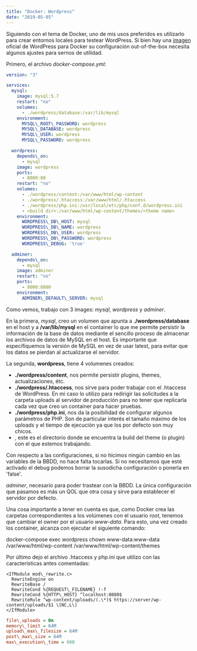 ```yaml
---
title: "Docker: Wordpress"
date: "2019-05-05"
---
```


Siguiendo con el tema de Docker, uno de mis usos preferidos es utilizarlo para crear entornos locales para testear WordPress. Si bien hay una [imagen](https://hub.docker.com/_/wordpress) oficial de WordPress para Docker su configuración out-of-the-box necesita algunos ajustes para sernos de utilidad.

Primero, el archivo _docker-compose.yml_:
```yaml
version: "3"

services:
  mysql:
    image: mysql:5.7
    restart: "no"
    volumes:
      - ./wordpress/database:/var/lib/mysql
    environment:
      MYSQL\_ROOT\_PASSWORD: wordpress
      MYSQL\_DATABASE: wordpress
      MYSQL\_USER: wordpress
      MYSQL\_PASSWORD: wordpress

  wordpress:
    depends\_on:
      - mysql
    image: wordpress
    ports:
      - 8080:80
    restart: "no"
    volumes:
      - ./wordpress/content:/var/www/html/wp-content
      - ./wordpress/.htaccess:/var/www/html/.htaccess
      - ./wordpress/php.ini:/usr/local/etc/php/conf.d/wordpress.ini
      - <build dir>:/var/www/html/wp-content/themes/<theme name>
    environment:
      WORDPRESS\_DB\_HOST: mysql
      WORDPRESS\_DB\_NAME: wordpress
      WORDPRESS\_DB\_USER: wordpress
      WORDPRESS\_DB\_PASSWORD: wordpress
      WORDPRESS\_DEBUG: 'true'

  adminer:
    depends\_on:
      - mysql
    image: adminer
    restart: "no"
    ports:
      - 8000:8080
    environment:
      ADMINER\_DEFAULT\_SERVER: mysql
```
Como vemos, trabajo con 3 images: _mysql_, _wordpress_ y _adminer_.

En la primera, _mysql_, creo un volumen que apunta a **./wordpress/database** en el host y a **/var/lib/mysql** en el container lo que me permite persistir la información de la base de datos mediante el sencillo proceso de almacenar los archivos de datos de MySQL en el host. Es importante que especifiquemos la versión de MySQL en vez de usar latest, para evitar que los datos se pierdan al actualizarse el servidor.

La segunda, **wordpress**, tiene 4 volumenes creados:

- **./wordpress/content**, nos permite persistir plugins, themes, actualizaciones, étc.
- **./wordpress/.htaccess**, nos sirve para poder trabajar con el .htaccess de WordPress. En mi caso lo utilizo para redirigir las solicitudes a la carpeta uploads al servidor de producción para no tener que replicarla cada vez que creo un container para hacer pruebas.
- **./wordpress/php.ini**, nos da la posibilidad de configurar algunos parámetros de PHP. Son de particular interés el tamaño máximo de los uploads y el tiempo de ejecución ya que los por defecto son muy chicos.
- **<build dir>**, este es el directorio donde se encuentra la build del theme (o plugin) con el que estemos trabajando.

Con respecto a las configuraciones, si no hicimos ningún cambio en las variables de la BBDD, no hace falta tocarlas. Si no necesitamos que esté activado el debug podemos borrar la susodicha configuración o ponerla en 'false'.

_adminer_, necesario para poder trastear con la BBDD. La única configuración que pasamos es más un QOL que otra cosa y sirve para establecer el servidor por defecto.

Una cosa importante a tener en cuenta es que, como Docker crea las carpetas correspondientes a los volúmenes con el usuario _root_, tenemos que cambiar el owner por el usuario _www-data_. Para esto, una vez creado los container, alcanza con ejecutar el siguiente comando:

docker-compose exec wordpress chown www-data:www-data /var/www/html/wp-content /var/www/html/wp-content/themes

Por último dejo el archivo .htaccess y php.ini que utilizo con las características antes comentadas:

```apacheconf
<IfModule mod\_rewrite.c>
  RewriteEngine on
  RewriteBase /
  RewriteCond %{REQUEST\_FILENAME} !-f
  RewriteCond %{HTTP\_HOST} ^localhost:8080$
  RewriteRule ^wp-content/uploads/(.\*)$ https://server/wp-content/uploads/$1 \[NC,L\]
</IfModule>
```

```ini
file\_uploads = On
memory\_limit = 64M
upload\_max\_filesize = 64M
post\_max\_size = 64M
max\_execution\_time = 600
```